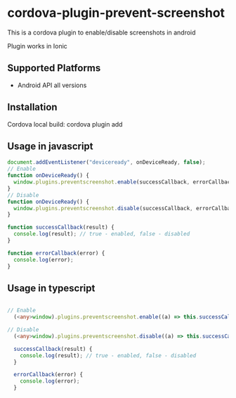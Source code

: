 # cordova-plugin-prevent-screenshot

This is a cordova plugin to enable/disable screenshots in android


Plugin works in Ionic

## Supported Platforms

- Android API all versions

## Installation

Cordova local build:
    cordova plugin add <GIT URL PATH>




## Usage in javascript

```js
document.addEventListener("deviceready", onDeviceReady, false);
// Enable
function onDeviceReady() {
  window.plugins.preventscreenshot.enable(successCallback, errorCallback);
}
// Disable
function onDeviceReady() {
  window.plugins.preventscreenshot.disable(successCallback, errorCallback);
}

function successCallback(result) {
  console.log(result); // true - enabled, false - disabled
}

function errorCallback(error) {
  console.log(error);
}
```

## Usage in typescript

```ts

// Enable
  (<any>window).plugins.preventscreenshot.enable((a) => this.successCallback(a), (b) => this.errorCallback(b));

// Disable
  (<any>window).plugins.preventscreenshot.disable((a) => this.successCallback(a), (b) => this.errorCallback(b));

  successCallback(result) {
    console.log(result); // true - enabled, false - disabled
  }

  errorCallback(error) {
    console.log(error);
  }

```
